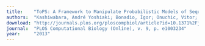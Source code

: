 ```yaml
---
title:    "ToPS: A Framework to Manipulate Probabilistic Models of Sequence Data"
authors:  "Kashiwabara, André Yoshiaki; Bonadio, Ígor; Onuchic, Vitor; Amado, Felipe; Mathias, Rafael; Durham, Alan Mitchell"
download: "http://journals.plos.org/ploscompbiol/article?id=10.1371%2Fjournal.pcbi.1003234"
journal:  "PLOS Computational Biology (Online), v. 9, p. e1003234"
year:     "2013"
---
```

